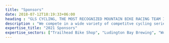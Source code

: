 ```yaml
---
title: "Sponsors"
date: 2018-07-12T18:19:33+06:00
heading : "GLS CYCLING, THE MOST RECOGNIZED MOUNTAIN BIKE RACING TEAM IN THE GREAT LAKES REGION"
description : "We compete in a wide variety of competitve cycling series on snow, gravel, and singletrack. We're also committed to supporting our cycling communities through advocacy, trail work, and competition."
expertise_title: "2021 Sponsors"
expertise_sectors: ["Trailhead Bike Shop", "Ludington Bay Brewing", "Wolf Tooth Components", "Clif Bar", "Highland Training", "Bison Coolers", "Ron's Beans", "Tailwind Nutrition"]
---
```

